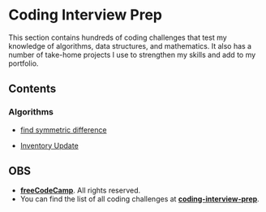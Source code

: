 # Coding Interview Prep

This section contains hundreds of coding challenges that test my knowledge of algorithms, data structures, and mathematics. It also has a number of take-home projects I use to strengthen my skills and add to my portfolio.

## Contents

### Algorithms

- [find symmetric difference](https://github.com/Mario-aj/understanding-JS/blob/main/codingInterviewPrepare/findSymmetricDifference.js)

- [Inventory Update](https://github.com/Mario-aj/understanding-JS/blob/main/codingInterviewPrepare/inventoryUpdate.js)

## OBS

- [**freeCodeCamp**](https://www.freecodecamp.org/). All rights reserved.
- You can find the list of all coding challenges at [**coding-interview-prep**](https://www.freecodecamp.org/learn/coding-interview-prep/).
